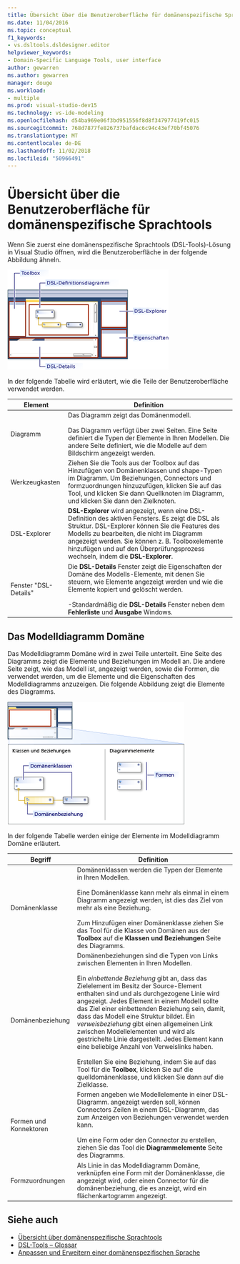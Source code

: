 ```yaml
---
title: Übersicht über die Benutzeroberfläche für domänenspezifische Sprachtools
ms.date: 11/04/2016
ms.topic: conceptual
f1_keywords:
- vs.dsltools.dsldesigner.editor
helpviewer_keywords:
- Domain-Specific Language Tools, user interface
author: gewarren
ms.author: gewarren
manager: douge
ms.workload:
- multiple
ms.prod: visual-studio-dev15
ms.technology: vs-ide-modeling
ms.openlocfilehash: d54ba969e06f3bd951556f8d8f347977419fc015
ms.sourcegitcommit: 768d7877fe826737bafdac6c94c43ef70bf45076
ms.translationtype: MT
ms.contentlocale: de-DE
ms.lasthandoff: 11/02/2018
ms.locfileid: "50966491"
---
```

# <a name="overview-of-the-domain-specific-language-tools-user-interface"></a>Übersicht über die Benutzeroberfläche für domänenspezifische Sprachtools
Wenn Sie zuerst eine domänenspezifische Sprachtools (DSL-Tools)-Lösung in Visual Studio öffnen, wird die Benutzeroberfläche in der folgende Abbildung ähneln.

 ![DSL-Designer](../modeling/media/dsl_designer.png)

 In der folgende Tabelle wird erläutert, wie die Teile der Benutzeroberfläche verwendet werden.

|**Element**|**Definition**|
|-|-|
|Diagramm|Das Diagramm zeigt das Domänenmodell.<br /><br /> Das Diagramm verfügt über zwei Seiten. Eine Seite definiert die Typen der Elemente in Ihren Modellen. Die andere Seite definiert, wie die Modelle auf dem Bildschirm angezeigt werden.|
|Werkzeugkasten|Ziehen Sie die Tools aus der Toolbox auf das Hinzufügen von Domänenklassen und shape-Typen im Diagramm. Um Beziehungen, Connectors und formzuordnungen hinzuzufügen, klicken Sie auf das Tool, und klicken Sie dann Quellknoten im Diagramm, und klicken Sie dann den Zielknoten.|
|DSL-Explorer|**DSL-Explorer** wird angezeigt, wenn eine DSL-Definition des aktiven Fensters. Es zeigt die DSL als Struktur. DSL-Explorer können Sie die Features des Modells zu bearbeiten, die nicht im Diagramm angezeigt werden. Sie können z. B. Toolboxelemente hinzufügen und auf den Überprüfungsprozess wechseln, indem die **DSL-Explorer**.|
|Fenster "DSL-Details"|Die **DSL-Details** Fenster zeigt die Eigenschaften der Domäne des Modells-Elemente, mit denen Sie steuern, wie Elemente angezeigt werden und wie die Elemente kopiert und gelöscht werden.<br /><br /> -Standardmäßig die **DSL-Details** Fenster neben dem **Fehlerliste** und **Ausgabe** Windows.|

## <a name="the-domain-model-diagram"></a>Das Modelldiagramm Domäne
 Das Modelldiagramm Domäne wird in zwei Teile unterteilt. Eine Seite des Diagramms zeigt die Elemente und Beziehungen im Modell an. Die andere Seite zeigt, wie das Modell ist, angezeigt werden, sowie die Formen, die verwendet werden, um die Elemente und die Eigenschaften des Modelldiagramms anzuzeigen. Die folgende Abbildung zeigt die Elemente des Diagramms.

 ![DSL-Designer mit Swimlane](../modeling/media/dsl_desinger.png)

 In der folgende Tabelle werden einige der Elemente im Modelldiagramm Domäne erläutert.

|**Begriff**|**Definition**|
|-|-|
|Domänenklasse|Domänenklassen werden die Typen der Elemente in Ihren Modellen.<br /><br /> Eine Domänenklasse kann mehr als einmal in einem Diagramm angezeigt werden, ist dies das Ziel von mehr als eine Beziehung.<br /><br /> Zum Hinzufügen einer Domänenklasse ziehen Sie das Tool für die Klasse von Domänen aus der **Toolbox** auf die **Klassen und Beziehungen** Seite des Diagramms.|
|Domänenbeziehung|Domänenbeziehungen sind die Typen von Links zwischen Elementen in Ihren Modellen.<br /><br /> Ein *einbettende Beziehung* gibt an, dass das Zielelement im Besitz der Source-Element enthalten sind und als durchgezogene Linie wird angezeigt. Jedes Element in einem Modell sollte das Ziel einer einbettenden Beziehung sein, damit, dass das Modell eine Struktur bildet. Ein *verweisbeziehung* gibt einen allgemeinen Link zwischen Modellelementen und wird als gestrichelte Linie dargestellt. Jedes Element kann eine beliebige Anzahl von Verweislinks haben.<br /><br /> Erstellen Sie eine Beziehung, indem Sie auf das Tool für die **Toolbox**, klicken Sie auf die quelldomänenklasse, und klicken Sie dann auf die Zielklasse.|
|Formen und Konnektoren|Formen angeben wie Modellelemente in einer DSL-Diagramm. angezeigt werden soll, können Connectors Zeilen in einem DSL-Diagramm, das zum Anzeigen von Beziehungen verwendet werden kann.<br /><br /> Um eine Form oder den Connector zu erstellen, ziehen Sie das Tool die **Diagrammelemente** Seite des Diagramms.|
|Formzuordnungen|Als Linie in das Modelldiagramm Domäne, verknüpfen eine Form mit der Domänenklasse, die angezeigt wird, oder einen Connector für die domänenbeziehung, die es anzeigt, wird ein flächenkartogramm angezeigt.|

## <a name="see-also"></a>Siehe auch

- [Übersicht über domänenspezifische Sprachtools](../modeling/overview-of-domain-specific-language-tools.md)
- [DSL-Tools – Glossar](https://msdn.microsoft.com/ca5e84cb-a315-465c-be24-76aa3df276aa)
- [Anpassen und Erweitern einer domänenspezifischen Sprache](../modeling/customizing-and-extending-a-domain-specific-language.md)